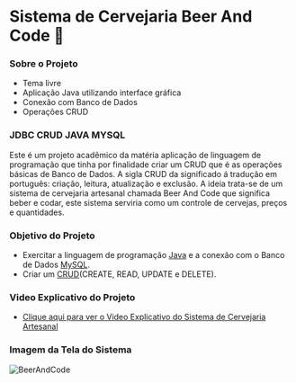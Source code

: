 # Sistema de Cervejaria Beer And Code 🍺

### Sobre o Projeto
* Tema livre
* Aplicação Java utilizando interface gráfica 
* Conexão com Banco de Dados
* Operações CRUD


### JDBC CRUD JAVA MYSQL
Este é um projeto acadêmico da matéria aplicação de linguagem de programação que tinha por finalidade criar um CRUD que é as operações básicas de Banco de Dados.
A sigla CRUD da significado á tradução em português: criação, leitura, atualização e exclusão.
A ideia trata-se de um sistema de cervejaria artesanal chamada Beer And Code que significa beber e codar, este sistema serviria como um controle de cervejas, preços e quantidades.


 ### Objetivo do Projeto

* Exercitar a linguagem de programação [Java](https://www.java.com/pt-BR/) e a conexão com o Banco de Dados [MySQL](https://www.mysql.com).
* Criar um [CRUD](https://developer.mozilla.org/pt-BR/docs/Glossary/CRUD)(CREATE, READ, UPDATE e DELETE).

### Video Explicativo do Projeto
* [Clique aqui para ver o Video Explicativo do Sistema de Cervejaria Artesanal](https://youtu.be/DGS1iEx7dDs)

### Imagem da Tela do Sistema
![BeerAndCode](https://user-images.githubusercontent.com/47748540/158000919-898a60a5-018c-44d8-8547-3ec8ed80b8b4.png)
